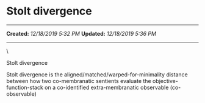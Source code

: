 Stolt divergence
================

  -------------- ----------------------
  **Created:**   *12/18/2019 5:32 PM*
  **Updated:**   *12/18/2019 5:36 PM*
  -------------- ----------------------

\

Stolt divergence

Stolt divergence is the aligned/matched/warped-for-minimality distance
between how two co-membranatic sentients evaluate the
objective-function-stack on a co-identified extra-membranatic observable
(co-observable)

 
